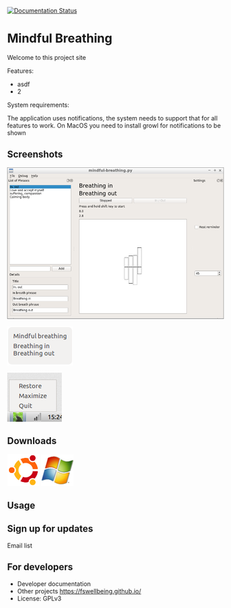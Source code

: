 [![Documentation Status](https://readthedocs.org/projects/mindful-breathing-pt2/badge/?version=latest)](http://mindful-breathing-pt2.readthedocs.io/en/latest/?badge=latest)

# Mindful Breathing

Welcome to this project site

Features:
* asdf
* 2

System requirements:

The application uses notifications, the system needs to support that for all features to work. On MacOS you need to install growl for notifications to be shown


## Screenshots

![Main window](ghpimg/screenshot-window-1.png)

![Notification](ghpimg/screenshot-notification-1.png)

![System tray](ghpimg/screenshot-systray-1.png)


## Downloads

[![Ubuntu](ghpimg/ubuntu.png)](ubuntu_file_to_download)
[![Windows](ghpimg/windows.png)](windows_file_to_download)


## Usage


## Sign up for updates

Email list


## For developers

* Developer documentation
* Other projects https://fswellbeing.github.io/
* License: GPLv3
